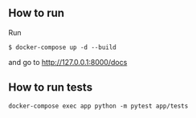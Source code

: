 ## How to run

Run

````
$ docker-compose up -d --build
````

and go to http://127.0.0.1:8000/docs

## How to run tests

````
docker-compose exec app python -m pytest app/tests
````